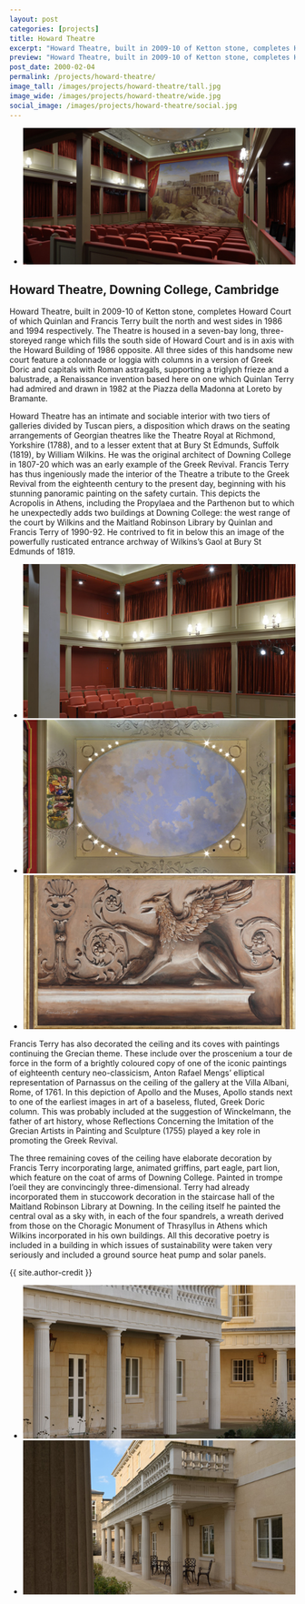 ```yaml
---
layout: post
categories: [projects]
title: Howard Theatre
excerpt: "Howard Theatre, built in 2009-10 of Ketton stone, completes Howard Court of which Quinlan and Francis Terry built the north and west sides in 1986 and 1994 respectively."
preview: "Howard Theatre, built in 2009-10 of Ketton stone, completes Howard Court of which Quinlan and Francis Terry built the north and west sides in 1986 and 1994 respectively."
post_date: 2000-02-04
permalink: /projects/howard-theatre/
image_tall: /images/projects/howard-theatre/tall.jpg
image_wide: /images/projects/howard-theatre/wide.jpg
social_image: /images/projects/howard-theatre/social.jpg
---
```


<ul class="list">
	<li class="full">
		<a class="fancybox" rel="group" href="/images/projects/howard-theatre/01.jpg">
			<img src="/images/projects/howard-theatre/main.jpg" alt="{{ page.title }}" />
		</a>
	</li>
</ul>

<h2>Howard Theatre, Downing College, Cambridge</h2>
<p>
	Howard Theatre, built in 2009-10 of Ketton stone, completes Howard Court of which Quinlan and Francis Terry built the north and west sides in 1986 and 1994 respectively. The Theatre is housed in a seven-bay long, three-storeyed range which fills the south side of Howard Court and is in axis with the Howard Building of 1986 opposite. All three sides of this handsome new court feature a colonnade or loggia with columns in a version of Greek Doric and capitals with Roman astragals, supporting a triglyph frieze and a balustrade, a Renaissance invention based here on one which Quinlan Terry had admired and drawn in 1982 at the Piazza della Madonna at Loreto by Bramante.
</p><p>
	Howard Theatre has an intimate and sociable interior with two tiers of galleries divided by Tuscan piers, a disposition which draws on the seating arrangements of Georgian theatres like the Theatre Royal at Richmond, Yorkshire (1788), and to a lesser extent that at Bury St Edmunds, Suffolk (1819), by William Wilkins. He was the original architect of Downing College in 1807-20 which was an early example of the Greek Revival. Francis Terry has thus ingeniously made the interior of the Theatre a tribute to the Greek Revival from the eighteenth century to the present day, beginning with his stunning panoramic painting on the safety curtain. This depicts the Acropolis in Athens, including the Propylaea and the Parthenon but to which he unexpectedly adds two buildings at Downing College: the west range of the court by Wilkins and the Maitland Robinson Library by Quinlan and Francis Terry of 1990-92. He contrived to fit in below this an image of the powerfully rusticated entrance archway of Wilkins’s Gaol at Bury St Edmunds  of 1819.
</p>

<ul class="list">
	<li class="third">
		<a class="fancybox" rel="group" href="/images/projects/howard-theatre/02.jpg">
			<img src="/images/projects/howard-theatre/thumbs/02.jpg" alt="{{ page.title }}" />
		</a>
	</li>
	<li class="third">
		<a class="fancybox" rel="group" href="/images/projects/howard-theatre/03.jpg">
			<img src="/images/projects/howard-theatre/thumbs/03.jpg" alt="{{ page.title }}" />
		</a>
	</li>
	<li class="third">
		<a class="fancybox" rel="group" href="/images/projects/howard-theatre/04.jpg">
			<img src="/images/projects/howard-theatre/thumbs/04.jpg" alt="{{ page.title }}" />
		</a>
	</li>
</ul>

<p>
	Francis Terry has also decorated the ceiling and its coves with paintings continuing the Grecian theme. These include over the proscenium a tour de force in the form of a brightly coloured copy of one of the iconic paintings of eighteenth century neo-classicism, Anton Rafael Mengs’ elliptical representation of Parnassus on the ceiling of the gallery at the Villa Albani, Rome, of 1761. In this depiction of Apollo and the Muses, Apollo stands next to one of the earliest images in art of a baseless, fluted, Greek Doric column. This was probably included at the suggestion of Winckelmann, the father of art history, whose Reflections Concerning the Imitation of the Grecian Artists in Painting and Sculpture (1755) played a key role in promoting the Greek Revival.
</p><p>
	The three remaining coves of the ceiling have elaborate decoration by Francis Terry incorporating large, animated griffins, part eagle, part lion, which feature on the coat of arms of Downing College. Painted in trompe l’oeil they are convincingly three-dimensional. Terry had already incorporated them in stuccowork decoration in the staircase hall of the Maitland Robinson Library at Downing. In the ceiling itself he painted the central oval as a sky with, in each of the four spandrels, a wreath derived from those on the Choragic Monument of Thrasyllus in Athens which Wilkins incorporated in his own buildings. All this decorative poetry is included in a building in which issues of sustainability were taken very seriously and included a ground source heat pump and solar panels.
</p>
{{ site.author-credit }}

<ul class="list">
	<li class="half">
		<a class="fancybox" rel="group" href="/images/projects/howard-theatre/05.jpg">
			<img src="/images/projects/howard-theatre/thumbs/05.jpg" alt="{{ page.title }}" />
		</a>
	</li>
	<li class="half">
		<a class="fancybox" rel="group" href="/images/projects/howard-theatre/06.jpg">
			<img src="/images/projects/howard-theatre/thumbs/06.jpg" alt="{{ page.title }}" />
		</a>
	</li>
</ul>